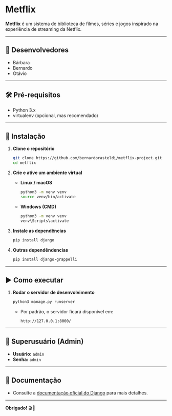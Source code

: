 # Metflix

**Metflix** é um sistema de biblioteca de filmes, séries e jogos inspirado na experiência de streaming da Netflix.

---

## 👥 Desenvolvedores

- Bárbara
- Bernardo
- Otávio

---

## 🛠️ Pré-requisitos

- Python 3.x
- virtualenv (opcional, mas recomendado)

---

## 🚀 Instalação

1. **Clone o repositório**

   ```bash
   git clone https://github.com/bernardorasteldi/metflix-project.git
   cd metflix
   ```

2. **Crie e ative um ambiente virtual**

   - **Linux / macOS**
     ```bash
     python3 -m venv venv
     source venv/bin/activate
     ```
   - **Windows (CMD)**
     ```cmd
     python3 -m venv venv
     venv\Scripts\activate
     ```

3. **Instale as dependências**

   ```bash
   pip install django
   ```

4. **Outras dependêndencias**
   ```bash
   pip install django-grappelli
   ```

---

## ▶️ Como executar

1. **Rodar o servidor de desenvolvimento**
   ```bash
   python3 manage.py runserver
   ```
   - Por padrão, o servidor ficará disponível em:
     ```text
     http://127.0.0.1:8000/
     ```

---

## 🔐 Superusuário (Admin)

- **Usuário:** `admin`
- **Senha:** `admin`

---

## 📖 Documentação

- Consulte a [documentação oficial do Django](https://docs.djangoproject.com/) para mais detalhes.

---

**Obrigado!** 🎬🚀
